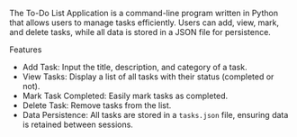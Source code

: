 The To-Do List Application is a command-line program written in Python that allows users to manage tasks efficiently. Users can add, view, mark, and delete tasks, while all data is stored in a JSON file for persistence.

Features

- Add Task: Input the title, description, and category of a task.
- View Tasks: Display a list of all tasks with their status (completed or not).
- Mark Task Completed: Easily mark tasks as completed.
- Delete Task: Remove tasks from the list.
- Data Persistence: All tasks are stored in a `tasks.json` file, ensuring data is retained between sessions.


